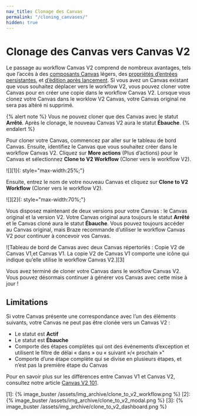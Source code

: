 ```yaml
---
nav_title: Clonage des Canvas
permalink: "/cloning_canvases/"
hidden: true
---
```


# Clonage des Canvas vers Canvas V2

Le passage au workflow Canvas V2 comprend de nombreux avantages, tels que l’accès à des [composants Canvas]({{site.baseurl}}/user_guide/engagement_tools/canvas/canvas_components) légers, des [propriétés d’entrées persistantes]({{site.baseurl}}/user_guide/engagement_tools/canvas/create_a_canvas/canvas_persistent_entry_properties/), et [d’édition après lancement]({{site.baseurl}}/post-launch_edits). Si vous avez un Canvas existant que vous souhaitez déplacer vers le workflow V2, vous pouvez cloner votre Canvas pour en créer une copie dans le workflow Canvas V2. Lorsque vous clonez votre Canvas dans le worklow V2 Canvas, votre Canvas original ne sera pas altéré ni supprimé. 

{% alert note %}
Vous ne pouvez cloner que des Canvas avec le statut **Arrêté**. Après le clonage, le nouveau Canvas V2 aura le statut **Ébauche**. 
{% endalert %}

Pour cloner votre Canvas, commencez par aller sur le tableau de bord Canvas. Ensuite, identifiez le Canvas que vous souhaitez créer dans le workflow Canvas V2. Cliquez sur <i class="fas fa-ellipsis-vertical"></i> **More actions** (Plus d’actions) pour le Canvas et sélectionnez **Clone to V2 Workflow** (Cloner vers le workflow V2). 

![][1]{: style="max-width:25%;"}

Ensuite, entrez le nom de votre nouveau Canvas et cliquez sur **Clone to V2 Workflow** (Cloner vers le workflow V2). 

![][2]{: style="max-width:70%;"}

Vous disposez maintenant de deux versions pour votre Canvas : le Canvas original et la version V2. Votre Canvas original aura toujours le statut **Arrêté** et le Canvas cloné aura le statut **Ébauche**. Vous pouvez toujours accéder au Canvas original, mais Braze recommande d’utiliser le workflow Canvas V2 pour continuer à concevoir vos Canvas. 

![Tableau de bord de Canvas avec deux Canvas répertoriés : Copie V2 de Canvas V1,et Canvas V1. La copie V2 de Canvas V1 comporte une icône qui indique qu’elle utilise le workflow Canvas V2.][3]

Vous avez terminé de cloner votre Canvas dans le workflow Canvas V2. Vous pouvez désormais continuer à générer vos Canvas avec cette mise à jour !

## Limitations

Si votre Canvas présente une correspondance avec l’un des éléments suivants, votre Canvas ne peut pas être clonée vers un Canvas V2 :

- Le statut est **Actif** 
- Le statut est **Ébauche**
- Comporte des étapes complètes qui ont des événements d’exception et utilisent le filtre de délai « dans » ou « suivant »/« prochain »"
- Comporte d’une étape complète qui se divise en plusieurs étapes, et n’est pas la première étape du Canvas

Pour en savoir plus sur les différences entre Canvas V1 et Canvas V2, consultez notre article [Canvas V2 101]({{site.baseurl}}/canvas_v2_101/#what-are-the-main-differences-between-canvas-v2-and-canvas-v1).


[1]: {% image_buster /assets/img_archive/clone_to_v2_workflow.png %}
[2]: {% image_buster /assets/img_archive/clone_to_v2_modal.png %}
[3]: {% image_buster /assets/img_archive/clone_to_v2_dashboard.png %}